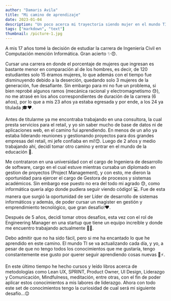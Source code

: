 ```yaml
---
author: "Damaris Avila"
title: "Mi camino de aprendizaje"
date: 2023-01-04
description: "Un poco acerca mi trayectoria siendo mujer en el mundo TI."
tags: ["markdown", "text"]
thumbnail: /picture-1.jpg
---
```


A mis 17 años tomé la decisión de estudiar la carrera de Ingeniería Civil en Computación mención Informática. Gran acierto <span class="emojify">:sparkles::heart_eyes:</span>.

Cursar una carrera en donde el porcentaje de mujeres que ingresan es bastante menor en comparación al de los hombres, es decir, de 120 estudiantes solo 15 éramos mujeres, lo que además con el tiempo fue disminuyendo debido a la deserción, quedando solo 3 mujeres de la generación, fue desafiante. Sin embargo para mi no fue un problema, si bien reprobé algunos ramos (mecánica racional y electromagnetismo <span class="emojify">:sweat:</span>), no me atrasé en los años correspondientes de duración de la carrera (6 años), por lo que a mis 23 años ya estaba egresada y por ende, a los 24 ya titulada <span class="emojify">:mortar_board::heart:</span>. 

Antes de titularme ya me encontraba trabajando en una consultora, la cual presta servicios para el retail, y yo sin saber mucho de base de datos ni de aplicaciones web, en el camino fui aprendiendo. En menos de un año ya estaba liderando reuniones y gestionando proyectos para dos grandes empresas del retail, mi jefe confiaba en mi!<span class="emojify">:blush:</span>. Luego de 2 años y medio trabajando ahí, decidí tomar otro camino y entrar en el mundo de la educación <span class="emojify">:school:</span>.

Me contrataron en una universidad con el cargo de Ingeniera de desarrollo de software, cargo en el cual estuve mientras cursaba un diplomado en gestion de proyectos (Project Management), y con esto, me dieron la oportunidad para ejercer el cargo de Gestora de procesos y sistemas académicos. Sin embargo ese puesto no era del todo mi agrado <span class="emojify">:sweat:</span>, como informática quería algo donde pudiera seguir viendo código! <span class="emojify">:computer:</span>. Fue de esta manera que surgió la oportunidad de ser Líder de desarrollo de sistemas informáticos y además, de poder cursar un magister en gestión y emprendimiento tecnológico, que gran desafío!<span class="emojify">:heart:</span>.

Después de 5 años, decidí tomar otros desafíos, esta vez con el rol de Engineering Manager en una startup que tiene un equipo increíble y donde me encuentro trabajando actualmente <span class="emojify">:rocket:</span><span class="emojify">:truck:</span>.

Debo admitir que no ha sido fácil, pero si me ha encantado lo que he aprendido en este camino. El mundo TI se va actualizando cada día, y yo, a pesar de que no tengo todos los conocimientos que me gustaría, tengo constantemente ese gusto por querer seguir aprendiendo cosas nuevas <span class="emojify">:book::zap:</span>.

En este último tiempo he hecho cursos y leído libros acerca de metodologías como Lean UX, SPRINT, Product Owner, UI Design, Liderazgo y Comunicación, Mindfulness, meditación, entre otras, con el fin de poder aplicar estos conocimientos a mis labores de liderazgo. Ahora con todo este set de conocimientos tengo la curiosidad de cual será mi siguiente desafío...<span class="emojify">:relieved:</span>

